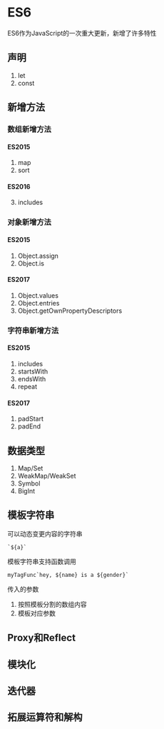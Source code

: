 # ES6

ES6作为JavaScript的一次重大更新，新增了许多特性

## 声明

1. let
2. const

## 新增方法

### 数组新增方法

#### ES2015

1. map
2. sort

#### ES2016

3. includes

### 对象新增方法

#### ES2015

1. Object.assign
2. Object.is

#### ES2017

1. Object.values
2. Object.entries
3. Object.getOwnPropertyDescriptors

### 字符串新增方法

#### ES2015

1. includes
2. startsWith
3. endsWith
4. repeat

#### ES2017

1. padStart
2. padEnd

## 数据类型

1. Map/Set
2. WeakMap/WeakSet
3. Symbol
4. BigInt

## 模板字符串

可以动态变更内容的字符串

```JS
`${a}`
```

模板字符串支持函数调用

```JS
myTagFunc`hey, ${name} is a ${gender}`
```

传入的参数
1. 按照模板分割的数组内容
2. 模板对应参数

## Proxy和Reflect

## 模块化

## 迭代器

## 拓展运算符和解构
